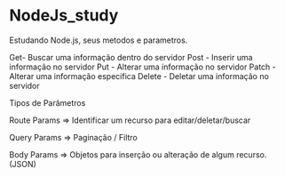 # NodeJs_study

Estudando Node.js, seus metodos e parametros.


Get- Buscar uma informação dentro do servidor</b>
Post - Inserir uma informação no servidor
Put - Alterar uma informação no servidor
Patch - Alterar uma informação especifica
Delete - Deletar uma informação no servidor



Tipos de Parâmetros

Route Params => Identificar um recurso para editar/deletar/buscar

Query Params => Paginação / Filtro 

Body Params => Objetos para inserção ou alteração de algum recurso. (JSON)


